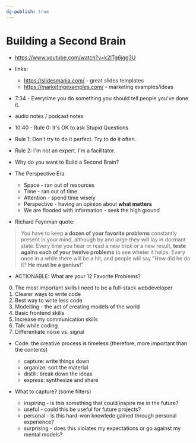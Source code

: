 ```yaml
---
dg-publish: true
---
```

# Building a Second Brain

- <https://www.youtube.com/watch?v=k2lTg6jgg3U>


- links:
    - <https://slidesmania.com/> - great slides templates
    - <https://marketingexamples.com/> - marketing examples/ideas


- 7:34 - Everytime you do something you should tell people you've done it.

- audio notes / podcast notes

- 10:40 - Rule 0: It's OK to ask Stupid Questions
- Rule 1: Don't try to do it perfect. Try to do it often.
- Rule 2: I'm not an expert. I'm a facilitator.

- Why do you want to Build a Second Brain?

- The Perspective Era
    - Space - ran out of resources
    - Time - ran out of time
    - Attention - spend time wisely
    - Perspective - having an opinion about **what matters**
    - We are flooded with information - seek the high ground

- Richard Feynman quote:
> You have to keep **a dozen of your favorite problems** constantly present in your mind, although by and large they will lay in dormant state. Every time you hear or read a new trick or a new result, **teste agains each of your twelve problems** to see wheter it helps. Every once in a while there will be a hit, and people will say "How did he do it? **He must be a genius!**"

- ACTIONABLE: What are your 12 Favorite Problems?

0. The most important skills I need to be a full-stack webdeveloper
1. Clearer ways to write code
2. Best way to write less code
3. Modelling - the act of creating models of the world
4. Basic frontend skills
5. Increase my communication skills
6. Talk while coding
7. Differentiate noise vs. signal

- Code: the creative process is timeless (therefore, more important than the contents)
    - capture: write things down
    - organize: sort the material
    - distill: break down the ideas
    - express: synthesize and share

- What to capture? (some filters)
    - inspiring - is this something that could inspire me in the future?
    - useful - could this be useful for future projects?
    - personal - is this hard-won knowlede gained through personal experience?
    - surprising - does this violates my expectations or go against my mental models?


